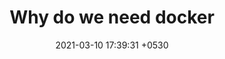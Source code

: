 ---
layout: post
title:  "Why do we need docker"
date:   2021-03-10 17:39:31 +0530
comments_id: 7
---